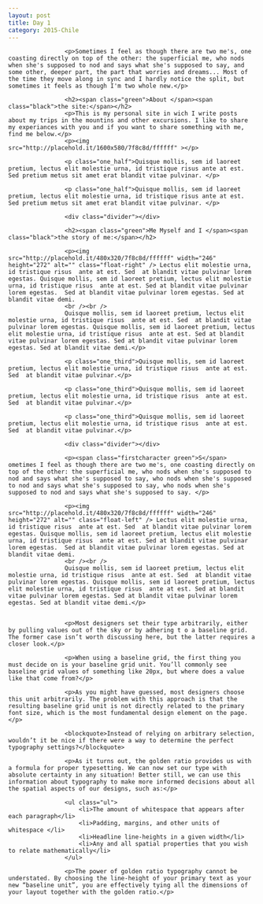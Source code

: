 ```yaml
---
layout: post
title: Day 1
category: 2015-Chile
---
```



				
					<p>Sometimes I feel as though there are two me's, one coasting directly on top of the other: the superficial me, who nods when she's supposed to nod and says what she's supposed to say, and some other, deeper part, the part that worries and dreams... Most of the time they move along in sync and I hardly notice the split, but sometimes it feels as though I'm two whole new.</p>

					<h2><span class="green">About </span><span class="black">the site:</span></h2>
					<p>This is my personal site in wich I write posts about my trips in the mountins and other excursions. I like to share my experiances with you and if you want to share something with me, find me below.</p>
					<p><img src="http://placehold.it/1600x580/7f8c8d/ffffff" ></p>

					<p class="one_half">Quisque mollis, sem id laoreet pretium, lectus elit molestie urna, id tristique risus ante at est. Sed pretium metus sit amet erat blandit vitae pulvinar. </p>	

					<p class="one_half">Quisque mollis, sem id laoreet pretium, lectus elit molestie urna, id tristique risus ante at est. Sed pretium metus sit amet erat blandit vitae pulvinar. </p>	
					
					<div class="divider"></div>

					<h2><span class="green">Me Myself and I </span><span class="black">the story of me:</span></h2>

					<p><img src="http://placehold.it/480x320/7f8c8d/ffffff" width="246" height="272" alt="" class="float-right" /> Lectus elit molestie urna, id tristique risus  ante at est. Sed  at blandit vitae pulvinar lorem egestas. Quisque mollis, sem id laoreet pretium, lectus elit molestie urna, id tristique risus  ante at est. Sed at blandit vitae pulvinar lorem egestas.  Sed at blandit vitae pulvinar lorem egestas. Sed at blandit vitae demi.
					<br /><br />
					Quisque mollis, sem id laoreet pretium, lectus elit molestie urna, id tristique risus  ante at est. Sed  at blandit vitae pulvinar lorem egestas. Quisque mollis, sem id laoreet pretium, lectus elit molestie urna, id tristique risus  ante at est. Sed at blandit vitae pulvinar lorem egestas. Sed at blandit vitae pulvinar lorem egestas. Sed at blandit vitae demi.</p>	

					<p class="one_third">Quisque mollis, sem id laoreet pretium, lectus elit molestie urna, id tristique risus  ante at est. Sed  at blandit vitae pulvinar.</p>	

					<p class="one_third">Quisque mollis, sem id laoreet pretium, lectus elit molestie urna, id tristique risus  ante at est. Sed  at blandit vitae pulvinar.</p>	

					<p class="one_third">Quisque mollis, sem id laoreet pretium, lectus elit molestie urna, id tristique risus  ante at est. Sed  at blandit vitae pulvinar.</p>

					<div class="divider"></div>

					<p><span class="firstcharacter green">S</span> ometimes I feel as though there are two me's, one coasting directly on top of the other: the superficial me, who nods when she's supposed to nod and says what she's supposed to say, who nods when she's supposed to nod and says what she's supposed to say, who nods when she's supposed to nod and says what she's supposed to say. </p>	

					<p><img src="http://placehold.it/480x320/7f8c8d/ffffff" width="246" height="272" alt="" class="float-left" /> Lectus elit molestie urna, id tristique risus  ante at est. Sed  at blandit vitae pulvinar lorem egestas. Quisque mollis, sem id laoreet pretium, lectus elit molestie urna, id tristique risus  ante at est. Sed at blandit vitae pulvinar lorem egestas.  Sed at blandit vitae pulvinar lorem egestas. Sed at blandit vitae demi.
					<br /><br />
					Quisque mollis, sem id laoreet pretium, lectus elit molestie urna, id tristique risus  ante at est. Sed  at blandit vitae pulvinar lorem egestas. Quisque mollis, sem id laoreet pretium, lectus elit molestie urna, id tristique risus  ante at est. Sed at blandit vitae pulvinar lorem egestas. Sed at blandit vitae pulvinar lorem egestas. Sed at blandit vitae demi.</p>	


					<p>Most designers set their type arbitrarily, either by pulling values out of the sky or by adhering t o a baseline grid. The former case isn’t worth discussing here, but the latter requires a closer look.</p>

					<p>When using a baseline grid, the first thing you must decide on is your baseline grid unit. You’ll commonly see baseline grid values of something like 20px, but where does a value like that come from?</p>

					<p>As you might have guessed, most designers choose this unit arbitrarily. The problem with this approach is that the resulting baseline grid unit is not directly related to the primary font size, which is the most fundamental design element on the page.</p>

					<blockquote>Instead of relying on arbitrary selection, wouldn’t it be nice if there were a way to determine the perfect typography settings?</blockquote>

					<p>As it turns out, the golden ratio provides us with a formula for proper typesetting. We can now set our type with absolute certainty in any situation! Better still, we can use this information about typography to make more informed decisions about all the spatial aspects of our designs, such as:</p>

					<ul class="ul">
						<li>The amount of whitespace that appears after each paragraph</li>
						<li>Padding, margins, and other units of whitespace </li>
						<li>Headline line-heights in a given width</li>
						<li>Any and all spatial properties that you wish to relate mathematically</li>
					</ul>

					<p>The power of golden ratio typography cannot be understated. By choosing the line-height of your primary text as your new “baseline unit”, you are effectively tying all the dimensions of your layout together with the golden ratio.</p>

				
				
			
